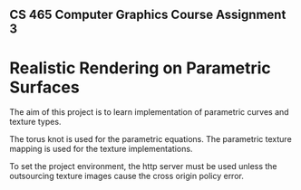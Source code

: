 ## CS 465 Computer Graphics Course Assignment 3
# Realistic Rendering on Parametric Surfaces
The aim of this project is to learn implementation of parametric curves and texture types.

The torus knot is used for the parametric equations.
The parametric texture mapping is used for the texture implementations.

To set the project environment, the http server must be used unless the outsourcing texture images cause the cross origin policy error.
